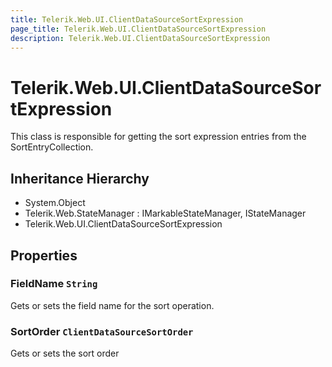 ```yaml
---
title: Telerik.Web.UI.ClientDataSourceSortExpression
page_title: Telerik.Web.UI.ClientDataSourceSortExpression
description: Telerik.Web.UI.ClientDataSourceSortExpression
---
```


# Telerik.Web.UI.ClientDataSourceSortExpression

This class is responsible for getting the sort
            expression entries from the SortEntryCollection.

## Inheritance Hierarchy

* System.Object
* Telerik.Web.StateManager : IMarkableStateManager, IStateManager
* Telerik.Web.UI.ClientDataSourceSortExpression

## Properties

###  FieldName `String`

Gets or sets the field name for the sort operation.

###  SortOrder `ClientDataSourceSortOrder`

Gets or sets the sort order

